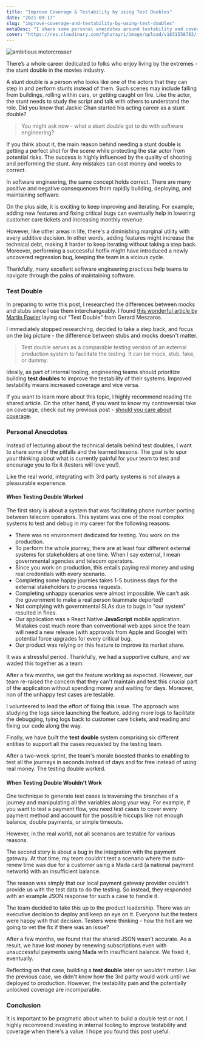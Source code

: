 ```yaml
---
title: "Improve Coverage & Testability by using Test Doubles"
date: "2021-09-17"
slug: "improve-coverage-and-testability-by-using-test-doubles"
metaDesc: "I share some personal anecdotes around testability and coverage in software engineering."
cover: "https://res.cloudinary.com/fghurayri/image/upload/v1631558783/faisal.sh/improve-coverage-and-testability-by-using-test-doubles/cover.jpg"
---
```


<script context="module">
  export const prerender = true;
</script>

![ambitious motorcrosser](https://res.cloudinary.com/fghurayri/image/upload/v1631558783/faisal.sh/improve-coverage-and-testability-by-using-test-doubles/cover.jpg)

There’s a whole career dedicated to folks who enjoy living by the extremes - the stunt double in the movies industry.

A stunt double is a person who looks like one of the actors that they can step in and perform stunts instead of them. Such scenes may include falling from buildings, rolling within cars, or getting caught on fire. Like the actor, the stunt needs to study the script and talk with others to understand the role. Did you know that Jackie Chan started his acting career as a stunt double?

> You might ask now - what a stunt double got to do with software engineering?

If you think about it, the main reason behind needing a stunt double is getting a perfect shot for the scene while protecting the star actor from potential risks. The success is highly influenced by the quality of shooting and performing the stunt. Any mistakes can cost money and weeks to correct.

In software engineering, the same concept holds correct. There are many positive and negative consequences from rapidly building, deploying, and maintaining software. 

On the plus side, it is exciting to keep improving and iterating. For example, adding new features and fixing critical bugs can eventually help in lowering customer care tickets and increasing monthly revenue. 

However, like other areas in life, there's a diminishing marginal utility with every additive decision. In other words, adding features might increase the technical debt, making it harder to keep iterating without taking a step back. Moreover, performing a successful hotfix might have introduced a newly uncovered regression bug, keeping the team in a vicious cycle.

Thankfully, many excellent software engineering practices help teams to navigate through the pains of maintaining software.

### Test Double

In preparing to write this post, I researched the differences between mocks and stubs since I use them interchangeably. I found [this wonderful article by Martin Fowler](https://martinfowler.com/bliki/TestDouble.html) laying out "Test Double" from Gerard Meszaros.

I immediately stopped researching, decided to take a step back, and focus on the big picture - the difference between stubs and mocks doesn't matter.

> Test double serves as a comparable testing version of an external production system to facilitate the testing. It can be mock, stub, fake, or dummy.

Ideally, as part of internal tooling, engineering teams should prioritize building **test doubles** to improve the testability of their systems. Improved testability means increased coverage and vice versa.

If you want to learn more about this topic, I highly recommend reading the shared article. On the other hand, if you want to know my controversial take on coverage, check out my previous post - [should you care about coverage](https://faisal.sh/posts/should-you-care-about-coverage).

### Personal Anecdotes

Instead of lecturing about the technical details behind test doubles, I want to share some of the pitfalls and the learned lessons. The goal is to spur your thinking about what is currently painful for your team to test and encourage you to fix it (testers will love you!).

Like the real world, integrating with 3rd party systems is not always a pleasurable experience. 

#### When Testing Double Worked

The first story is about a system that was facilitating phone number porting between telecom operators. This system was one of the most complex systems to test and debug in my career for the following reasons:

- There was no environment dedicated for testing. You work on the production.
- To perform the whole journey, there are at least four different external systems for stakeholders at one time. When I say external, I mean governmental agencies and telecom operators.
- Since you work on production, this entails paying real money and using real credentials with every scenario.
- Completing some happy journies takes 1-5 business days for the external stakeholders to process requests.
- Completing unhappy scenarios were almost impossible. We can't ask the government to make a real person teammate deported!
- Not complying with governmental SLAs due to bugs in "our system" resulted in fines.
- Our application was a React Native **JavaScript** mobile application. Mistakes cost much more than conventional web apps since the team will need a new release (with approvals from Apple and Google) with potential force upgrades for every critical bug.
- Our product was relying on this feature to improve its market share.

It was a stressful period. Thankfully, we had a supportive culture, and we waded this together as a team.

After a few months, we got the feature working as expected. However, our team re-raised the concern that they can't maintain and test this crucial part of the application without spending money and waiting for days. Moreover, non of the unhappy test cases are testable.

I volunteered to lead the effort of fixing this issue. The approach was studying the logs since launching the feature, adding more logs to facilitate the debugging, tying logs back to customer care tickets, and reading and fixing our code along the way.

Finally, we have built the **test double** system comprising six different entities to support all the cases requested by the testing team.

After a two-week sprint, the team's morale boosted thanks to enabling to test all the journeys in seconds instead of days and for free instead of using real money. The testing double worked.


#### When Testing Double Wouldn't Work

One technique to generate test cases is traversing the branches of a journey and manipulating all the variables along your way. For example, if you want to test a payment flow, you need test cases to cover every payment method and account for the possible hiccups like not enough balance, double payments, or simple timeouts.

However, in the real world, not all scenarios are testable for various reasons. 

The second story is about a bug in the integration with the payment gateway. At that time, my team couldn't test a scenario where the auto-renew time was due for a customer using a Mada card (a national payment network) with an insufficient balance.

The reason was simply that our local payment gateway provider couldn't provide us with the test data to do the testing. So instead, they responded with an example JSON response for such a case to handle it.

The team decided to take this up to the product leadership. There was an executive decision to deploy and keep an eye on it. Everyone but the testers were happy with that decision. Testers were thinking - how the hell are we going to vet the fix if there was an issue?

After a few months, we found that the shared JSON wasn't accurate. As a result, we have lost money by renewing subscriptions even with unsuccessful payments using Mada with insufficient balance. We fixed it, eventually.

Reflecting on that case, building a **test double** later on wouldn't matter. Like the previous case, we didn't know how the 3rd party would work until we deployed to production. However, the testability pain and the potentially unlocked coverage are incomparable.


### Conclusion

It is important to be pragmatic about when to build a double test or not. I highly recommend investing in internal tooling to improve testability and coverage when there's a value. I hope you found this post useful.
